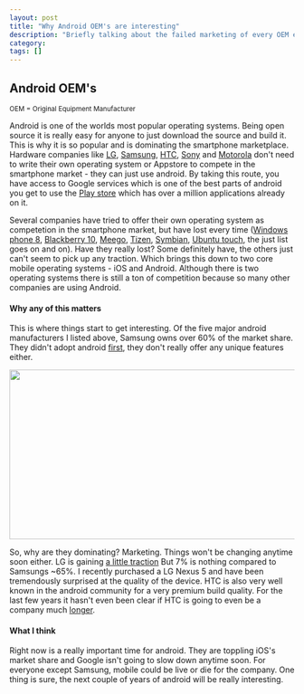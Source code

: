 ```yaml
---
layout: post
title: "Why Android OEM's are interesting"
description: "Briefly talking about the failed marketing of every OEM except Samsung"
category: 
tags: []
---
```

<!-- Title -->
<h2>Android OEM's</h2>
<small>OEM = Original Equipment Manufacturer</small>
<!-- First paragraph -->
<p>Android is one of the worlds most popular operating systems. Being open source it is really easy for anyone to just download the source and build it. This is why it is so popular and is dominating the smartphone marketplace. Hardware companies like <a href="http://www.lg.com/us">LG</a>, <a href="http://www.samsung.com/us/">Samsung</a>, <a href="http://www.htc.com/us/smartphones/">HTC</a>, <a href="http://sony.com">Sony</a> and <a href="http://motorola.com">Motorola</a> don't need to write their own operating system or Appstore to compete in the smartphone market - they can just use android. By taking this route, you have access to Google services which is one of the best parts of android you get to use the <a href="https://play.google.com/store">Play store</a> which has over a million applications already on it.</p>

<p>Several companies have tried to offer their own operating system as competetion in the smartphone market, but have lost every time (<a href="http://en.wikipedia.org/wiki/Windows_Phone_8">Windows phone 8</a>, <a href="http://en.wikipedia.org/wiki/BlackBerry_10">Blackberry 10</a>, <a href="http://en.wikipedia.org/wiki/MeeGo">Meego</a>, <a href="http://en.wikipedia.org/wiki/Tizen">Tizen</a>, <a href="http://en.wikipedia.org/wiki/Symbian">Symbian</a>, <a href="http://en.wikipedia.org/wiki/Ubuntu_Touch">Ubuntu touch</a>, the just list goes on and on). Have they really lost? Some definitely have, the others just can't seem to pick up any traction. Which brings this down to two core mobile operating systems - iOS and Android. Although there is two operating systems there is still a ton of competition because so many other companies are using Android.</p>

<h4>Why any of this matters</h4>
<p>This is where things start to get interesting. Of the five major android manufacturers I listed above, Samsung owns over 60% of the market share. They didn't adopt android <a href="http://en.wikipedia.org/wiki/HTC_Dream">first</a>, they don't really offer any unique features either.</p>

<img src="http://www.localytics.com/wp-content/uploads/2014/02/Global-Android-Share-27.02.14.png" style="height:300px;width:600px;">

<p>So, why are they dominating? Marketing. Things won't be changing anytime soon either. LG is gaining <a href="http://www.technologytell.com/gadgets/141977/report-lg-fastest-growing-android-maker-us-today/">a little traction</a> But 7% is nothing compared to Samsungs ~65%. I recently purchased a LG Nexus 5 and have been tremendously surprised at the quality of the device. HTC is also very well known in the android community for a very premium build quality. For the last few years it hasn't even been clear if HTC is going to even be a company much <a href="http://www.arabnews.com/news/447491">longer</a>.</p>

<h4>What I think</h4>
<p>Right now is a really important time for android. They are toppling iOS's market share and Google isn't going to slow down anytime soon. For everyone except Samsung, mobile could be live or die for the company. One thing is sure, the next couple of years of android will be really interesting.</p>

